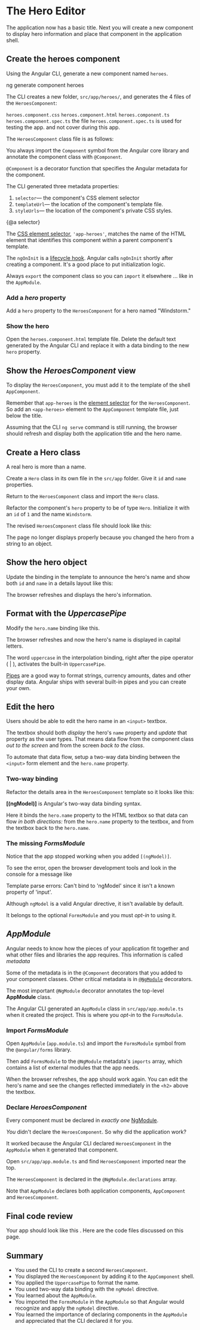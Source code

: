 # The Hero Editor

The application now has a basic title.
Next you will create a new component to display hero information
and place that component in the application shell.

## Create the heroes component

Using the Angular CLI, generate a new component named `heroes`.

<code-example language="sh" class="code-shell">
  ng generate component heroes
</code-example>

The CLI creates a new folder, `src/app/heroes/`, and generates
the 4 files of the  `HeroesComponent`:

`heroes.component.css`
`heroes.component.html`
`heroes.component.ts`
`heroes.component.spec.ts`
the file `heroes.component.spec.ts` is used for testing the app. and not cover during this app.

The `HeroesComponent` class file is as follows:

<code-example 
  path="toh-pt1/src/app/heroes/heroes.component.ts" region="v1" 
  header="app/heroes/heroes.component.ts (initial version)" linenums="false">
</code-example>

You always import the `Component` symbol from the Angular core library
and annotate the component class with `@Component`.

`@Component` is a decorator function that specifies the Angular metadata for the component.

The CLI generated three metadata properties:

1. `selector`&mdash; the component's CSS element selector
1. `templateUrl`&mdash; the location of the component's template file.
1. `styleUrls`&mdash; the location of the component's private CSS styles.

{@a selector}

The [CSS element selector](https://developer.mozilla.org/en-US/docs/Web/CSS/Type_selectors),
`'app-heroes'`, matches the name of the HTML element that identifies this component within a parent component's template.

The `ngOnInit` is a [lifecycle hook](guide/lifecycle-hooks#oninit). 
Angular calls `ngOnInit` shortly after creating a component.
It's a good place to put initialization logic.

Always `export` the component class so you can `import` it elsewhere ... like in the `AppModule`.

### Add a _hero_ property

Add a `hero` property to the `HeroesComponent` for a hero named "Windstorm."

<code-example path="toh-pt1/src/app/heroes/heroes.component.ts" region="add-hero" header="heroes.component.ts (hero property)" linenums="false">
</code-example>

### Show the hero

Open the `heroes.component.html` template file.
Delete the default text generated by the Angular CLI and 
replace it with a data binding to the new `hero` property.  

<code-example path="toh-pt1/src/app/heroes/heroes.component.1.html" header="heroes.component.html" region="show-hero-1" linenums="false">
</code-example>

## Show the _HeroesComponent_ view

To display the `HeroesComponent`, you must add it to the template of the shell `AppComponent`.

Remember that `app-heroes` is the [element selector](#selector) for the `HeroesComponent`. 
So add an `<app-heroes>` element to the `AppComponent` template file, just below the title.

<code-example path="toh-pt1/src/app/app.component.html" header="src/app/app.component.html" linenums="false">
</code-example>

Assuming that the CLI `ng serve` command is still running,
the browser should refresh and display both the application title and the hero name.

## Create a Hero class

A real hero is more than a name.

Create a `Hero` class in its own file in the `src/app` folder.
Give it `id` and `name` properties.

<code-example path="toh-pt1/src/app/hero.ts"  header="src/app/hero.ts" linenums="false">
</code-example>


Return to the `HeroesComponent` class and import the `Hero` class.

Refactor the component's `hero` property to be of type `Hero`.
Initialize it with an `id` of `1` and the name `Windstorm`.

The revised `HeroesComponent` class file should look like this:

<code-example path="toh-pt1/src/app/heroes/heroes.component.ts" linenums="false"
  header= "src/app/heroes/heroes.component.ts">
</code-example>

The page no longer displays properly because you changed the hero from a string to an object.

## Show the hero object

Update the binding in the template to announce the hero's name
and show both `id` and `name` in a details layout like this:

<code-example 
  path="toh-pt1/src/app/heroes/heroes.component.1.html"
  region="show-hero-2" 
  header="heroes.component.html (HeroesComponent's template)" linenums="false">
</code-example>

The browser refreshes and displays the hero's information.

## Format with the _UppercasePipe_

Modify the `hero.name` binding like this.
<code-example
  path="toh-pt1/src/app/heroes/heroes.component.html"
  region="pipe">
</code-example>

The browser refreshes and now the hero's name is displayed in capital letters.

The word `uppercase` in the interpolation binding, 
right after the pipe operator ( | ),
activates the built-in `UppercasePipe`.

[Pipes](guide/pipes) are a good way to format strings, currency amounts, dates and other display data.
Angular ships with several built-in pipes and you can create your own.

## Edit the hero

Users should be able to edit the hero name in an `<input>` textbox.

The textbox should both _display_ the hero's `name` property
and _update_ that property as the user types.
That means data flow from the component class _out to the screen_ and
from the screen _back to the class_.

To automate that data flow, setup a two-way data binding between the `<input>` form element and the `hero.name` property.

### Two-way binding

Refactor the details area in the `HeroesComponent` template so it looks like this:

<code-example path="toh-pt1/src/app/heroes/heroes.component.1.html" region="name-input" header="src/app/heroes/heroes.component.html (HeroesComponent's template)" linenums="false">

</code-example>

**[(ngModel)]** is Angular's two-way data binding syntax. 

Here it binds the `hero.name` property to the HTML textbox so that data can flow _in both directions:_ from the `hero.name` property to the textbox, and from the textbox back to the `hero.name`.

### The missing _FormsModule_

Notice that the app stopped working when you added `[(ngModel)]`.

To see the error, open the browser development tools and look in the console
for a message like

<code-example language="sh" class="code-shell">
Template parse errors:
Can't bind to 'ngModel' since it isn't a known property of 'input'.
</code-example>

Although `ngModel` is a valid Angular directive, it isn't available by default. 

It belongs to the optional `FormsModule` and you must _opt-in_ to using it.

## _AppModule_

Angular needs to know how the pieces of your application fit together
and what other files and libraries the app requires.
This information is called _metadata_

Some of the metadata is in the `@Component` decorators that you added to your component classes.
Other critical metadata is in [`@NgModule`](guide/ngmodules) decorators.

The most important `@NgModule` decorator annotates the top-level **AppModule** class.

The Angular CLI generated an `AppModule` class in `src/app/app.module.ts` when it created the project.
This is where you _opt-in_ to the `FormsModule`.

### Import _FormsModule_

Open `AppModule` (`app.module.ts`) and import the `FormsModule` symbol from the `@angular/forms` library. 

<code-example path="toh-pt1/src/app/app.module.ts" header="app.module.ts (FormsModule symbol import)"
 region="formsmodule-js-import">
</code-example>

Then add `FormsModule` to the `@NgModule` metadata's `imports` array, which contains a list of external modules that the app needs.

<code-example path="toh-pt1/src/app/app.module.ts" header="app.module.ts ( @NgModule imports)"
region="ng-imports">
</code-example>

When the browser refreshes, the app should work again. You can edit the hero's name and see the changes reflected immediately in the `<h2>` above the textbox.

### Declare _HeroesComponent_ 

Every component must be declared in _exactly one_ [NgModule](guide/ngmodules).

_You_ didn't declare the `HeroesComponent`.
So why did the application work?

It worked because the Angular CLI declared `HeroesComponent` in the `AppModule` when it generated that component.

Open `src/app/app.module.ts` and find `HeroesComponent` imported near the top.
<code-example path="toh-pt1/src/app/app.module.ts" region="heroes-import" >
</code-example>

The `HeroesComponent` is declared in the `@NgModule.declarations` array.
<code-example path="toh-pt1/src/app/app.module.ts" region="declarations">
</code-example>

Note that `AppModule`  declares both application components, `AppComponent` and `HeroesComponent`.


## Final code review

Your app should look like this <live-example></live-example>. Here are the code files discussed on this page.

<code-tabs>

  <code-pane header="src/app/heroes/heroes.component.ts" path="toh-pt1/src/app/heroes/heroes.component.ts">
  </code-pane>

  <code-pane header="src/app/heroes/heroes.component.html" path="toh-pt1/src/app/heroes/heroes.component.html">
  </code-pane>

  <code-pane header="src/app/app.module.ts" 
  path="toh-pt1/src/app/app.module.ts">
  </code-pane>

  <code-pane header="src/app/app.component.ts" path="toh-pt1/src/app/app.component.ts">
  </code-pane>

  <code-pane header="src/app/app.component.html" path="toh-pt1/src/app/app.component.html">
  </code-pane>

  <code-pane header="src/app/hero.ts" 
  path="toh-pt1/src/app/hero.ts">
  </code-pane>

</code-tabs>

## Summary

* You used the CLI to create a second `HeroesComponent`.
* You displayed the `HeroesComponent` by adding it to the `AppComponent` shell. 
* You applied the `UppercasePipe` to format the name.
* You used two-way data binding with the `ngModel` directive.
* You learned about the `AppModule`.
* You imported the `FormsModule` in the `AppModule` so that Angular would recognize and apply the `ngModel` directive. 
* You learned the importance of declaring components in the `AppModule`
and appreciated that the CLI declared it for you.
